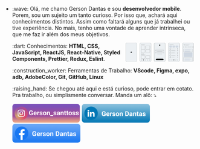   

- <p align="left">
  :wave: Olá, me chamo Gerson Dantas e sou <strong>desenvolvedor mobile</strong>. Porem, sou um sujeito um tanto curioso. Por isso que,
  achará aqui conhecimentos distintos. Assim como faltará alguns que já trabalhei ou tive experiência. No mais, tenho uma vontade de aprender
  intrínseca, que me faz ir além dos meus objetivos.
  </p>
  <img align="right"  src="https://github.com/GersonDantas/img/blob/main/mobile.png" width="180" height="50"/></a>
  <p align="left">
    :dart: Conhecimentos: <strong>HTML, CSS, JavaScript, ReactJS, React-Native, Styled Components, Prettier, Redux, Eslint</strong>.
  </p>

  <p align="left">
    :construction_worker: Ferramentas de Trabalho: <strong>VScode, Figma, expo, adb, AdobeColor, Git, GitHub, Linux</strong>
  </p>

  <p align="left">
    :raising_hand: Se chegou até aqui e está curioso, pode entrar em cotato. Pra trabalho, ou simplismente conversar. Manda um alô: ⤵️
  </p>
  
  <p align="left">
  
    <a href="https://www.instagram.com/gerson_santtoss/" alt="Instagran" >
    <img  src="https://github.com/GersonDantas/img/blob/main/Instagran.png" width="180" height="50"/></a>

    <a href="https://www.linkedin.com/in/gersonsantosss/" alt="Linkedin">
    <img  src="https://github.com/GersonDantas/img/blob/main/Linkedin.png" width="180" height="50"/></a>
    
    <a href="https://www.facebook.com/gerson.dantas.733" alt="Facebook">
    <img  src="https://github.com/GersonDantas/img/blob/main/Facebook.png" width="180" height="50"/></a>
    
  </p>  
  
